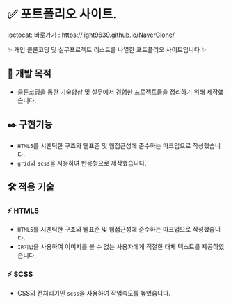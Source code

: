 # ✅ 포트폴리오 사이트.
:octocat: 바로가기 : https://light9639.github.io/NaverClone/

<!-- <img src="https://github.com/light9639/NaverClone/assets/95972251/0103b5b5-5227-41eb-acb4-c350fc5a94b5" alt="Naver" /><br/> -->

✨ 개인 클론코딩 및 실무프로젝트 리스트를 나열한 포트폴리오 사이트입니다 ✨
## :dart: 개발 목적
- 클론코딩을 통한 기술향상 및 실무에서 경험한 프로젝트들을 정리하기 위해 제작했습니다.
## :black_nib: 구현기능
- `HTML5`를 시멘틱한 구조와 웹표준 및 웹접근성에 준수하는 마크업으로 작성했습니다.
- `grid`와 `scss`을 사용하여 반응형으로 제작했습니다.
## :hammer_and_wrench: 적용 기술
### :zap: HTML5
- `HTML5`를 시멘틱한 구조와 웹표준 및 웹접근성에 준수하는 마크업으로 작성했습니다.
- `IR기법`을 사용하여 이미지를 볼 수 없는 사용자에게 적절한 대체 텍스트를 제공하였습니다.
### :zap: SCSS
- CSS의 전처리기인 `scss`을 사용하여 작업속도를 높였습니다. 
